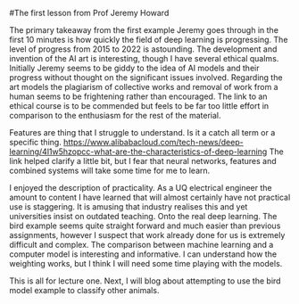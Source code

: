 #The first lesson from Prof Jeremy Howard

The primary takeaway from the first example Jeremy goes through in the first 10 minutes is how quickly the field of deep learning is progressing. The level of progress from 2015 to 2022 is astounding. The development and invention of the AI art is interesting, though I have several ethical qualms. Initially Jeremy seems to be giddy to the idea of AI models and their progress without thought on the significant issues involved. Regarding the art models the plagiarism of collective works and removal of work from a human seems to be frightening rather than encouraged. The link to an ethical course is to be commended but feels to be far too little effort in comparison to the enthusiasm for the rest of the material.

Features are thing that I struggle to understand. Is it a catch all term or a specific thing. https://www.alibabacloud.com/tech-news/deep-learning/4l1w5hzopcc-what-are-the-characteristics-of-deep-learning
The link helped clarify a little bit, but I fear that neural networks, features and combined systems will take some time for me to learn.

I enjoyed the description of practicality. As a UQ electrical engineer the amount to content I have learned that will almost certainly have not practical use is staggering. It is amusing that industry realises this and yet universities insist on outdated teaching.
Onto the real deep learning. The bird example seems quite straight forward and much easier than previous assignments, however I suspect that work already done for us is extremely difficult and complex.
The comparison between machine learning and a computer model is interesting and informative. I can understand how the weighting works, but I think I will need some time playing with the models.

This is all for lecture one. Next, I will blog about attempting to use the bird model example to classify other animals.

